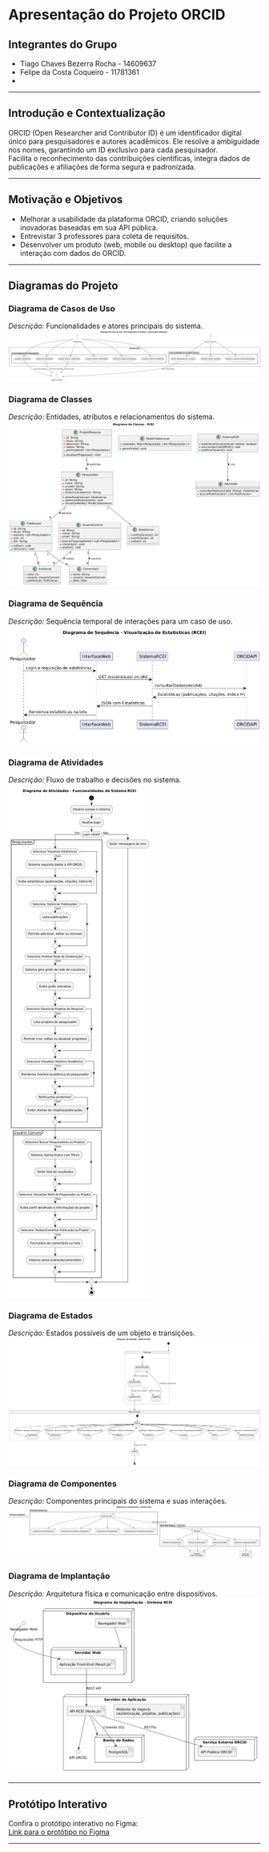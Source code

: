 # Apresentação do Projeto ORCID

## Integrantes do Grupo
- Tiago Chaves Bezerra Rocha - 14609637
- Felipe da Costa Coqueiro - 11781361
- 

---

## Introdução e Contextualização
ORCID (Open Researcher and Contributor ID) é um identificador digital único para pesquisadores e autores acadêmicos. Ele resolve a ambiguidade nos nomes, garantindo um ID exclusivo para cada pesquisador.  
Facilita o reconhecimento das contribuições científicas, integra dados de publicações e afiliações de forma segura e padronizada.

---

## Motivação e Objetivos
- Melhorar a usabilidade da plataforma ORCID, criando soluções inovadoras baseadas em sua API pública.
- Entrevistar 3 professores para coleta de requisitos.
- Desenvolver um produto (web, mobile ou desktop) que facilite a interação com dados do ORCID.

---

## Diagramas do Projeto

### Diagrama de Casos de Uso  
_Descrição:_ Funcionalidades e atores principais do sistema.  
![Diagrama de Casos de Uso](./Documents/diagrama_casosDeUso.png)  

### Diagrama de Classes  
_Descrição:_ Entidades, atributos e relacionamentos do sistema.  
![Diagrama de Classes](./Documents/diagrama_classes.png)  

### Diagrama de Sequência  
_Descrição:_ Sequência temporal de interações para um caso de uso.  
![Diagrama de Sequência](./Documents/diagrama_sequencia.png)  

### Diagrama de Atividades  
_Descrição:_ Fluxo de trabalho e decisões no sistema.  
![Diagrama de Atividades](./Documents/diagrama_atividades.png)  

### Diagrama de Estados  
_Descrição:_ Estados possíveis de um objeto e transições.  
![Diagrama de Estados](./Documents/diagrama_estados.png)  

### Diagrama de Componentes  
_Descrição:_ Componentes principais do sistema e suas interações.  
![Diagrama de Componentes](./Documents/diagrama_componentes.png)  

### Diagrama de Implantação  
_Descrição:_ Arquitetura física e comunicação entre dispositivos.  
![Diagrama de Implantação](./Documents/diagrama_implantacao.png)  

---

## Protótipo Interativo  
Confira o protótipo interativo no Figma:  
[Link para o protótipo no Figma](https://www.figma.com/design/zdev5naDktoL9UD3H1XAqw/RCEI-Versao-1.0.0?node-id=1-4&t=VZS7WbodEZNPjjQg-0)

---



